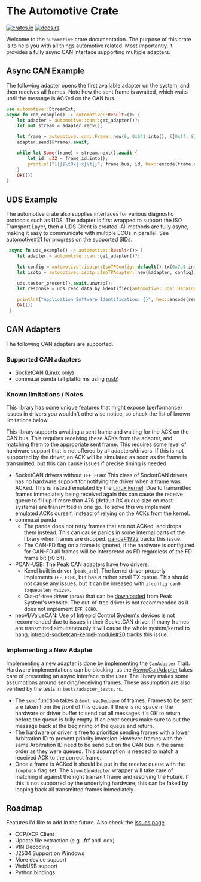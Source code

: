 # The Automotive Crate
[![crates.io](https://img.shields.io/crates/v/automotive.svg)](https://crates.io/crates/automotive)
[![docs.rs](https://img.shields.io/docsrs/automotive)](https://docs.rs/automotive/latest/automotive/)

Welcome to the `automotive` crate documentation. The purpose of this crate is to help you with all things automotive related. Most importantly, it provides a fully async CAN interface supporting multiple adapters.

## Async CAN Example
The following adapter opens the first available adapter on the system, and then receives all frames. Note how the sent frame is awaited, which waits until the message is ACKed on the CAN bus.

```rust
use automotive::StreamExt;
async fn can_example() -> automotive::Result<()> {
    let adapter = automotive::can::get_adapter()?;
    let mut stream = adapter.recv();

    let frame = automotive::can::Frame::new(0, 0x541.into(), &[0xff; 8])?;
    adapter.send(&frame).await;

    while let Some(frame) = stream.next().await {
        let id: u32 = frame.id.into();
        println!("[{}]\t0x{:x}\t{}", frame.bus, id, hex::encode(frame.data));
    }
    Ok(())
}
```

## UDS Example
The automotive crate also supplies interfaces for various diagnostic protocols such as UDS. The adapter is first wrapped to support the ISO Transport Layer, then a UDS Client is created. All methods are fully async, making it easy to communicate with multiple ECUs in parallel. See [automotive#21](https://github.com/I-CAN-hack/automotive/issues/21) for progress on the supported SIDs.

```rust
 async fn uds_example() -> automotive::Result<()> {
    let adapter = automotive::can::get_adapter()?;

    let config = automotive::isotp::IsoTPConfig::default().tx(0x7a1.into());
    let isotp = automotive::isotp::IsoTPAdapter::new(&adapter, config);

    uds.tester_present().await.unwrap();
    let response = uds.read_data_by_identifier(automotive::uds::DataIdentifier::ApplicationSoftwareIdentification as u16).await?;

    println!("Application Software Identification: {}", hex::encode(response));
    Ok(())
 }
```

## CAN Adapters
The following CAN adapters are supported.

### Supported CAN adapters
 - SocketCAN (Linux only)
 - comma.ai panda (all platforms using [rusb](https://crates.io/crates/rusb))

### Known limitations / Notes
This library has some unique features that might expose (performance) issues in drivers you wouldn't otherwise notice, so check the list of known limitations below.

This library supports awaiting a sent frame and waiting for the ACK on the CAN bus. This requires receiving these ACKs from the adapter, and matching them to the appropriate sent frame. This requires some level of hardware support that is not offered by all adapters/drivers. If this is not supported by the driver, an ACK will be simulated as soon as the frame is transmitted, but this can cause issues if precise timing is needed.

 - SocketCAN drivers without `IFF_ECHO`: This class of SocketCAN drivers has no hardware support for notifying the driver when a frame was ACKed. This is instead emulated by the [Linux kernel](https://github.com/torvalds/linux/blob/master/net/can/af_can.c#L256). Due to transmitted frames immediately being received again this can cause the receive queue to fill up if more than 476 (default RX queue size on most systems) are transmitted in one go. To solve this we implement emulated ACKs ourself, instead of relying on the ACKs from the kernel.
 - comma.ai panda
   - The panda does not retry frames that are not ACKed, and drops them instead. This can cause panics in some internal parts of the library when frames are dropped. [panda#1922](https://github.com/commaai/panda/issues/1922) tracks this issue.
   - The CAN-FD flag on a frame is ignored, if the hardware is configured for CAN-FD all frames will be interpreted as FD regardless of the FD frame bit (r0 bit).
 - PCAN-USB: The Peak CAN adapters have two drivers:
   - Kenel built in driver (`peak_usb`). The kernel driver properly implements `IFF_ECHO`, but has a rather small TX queue. This should not cause any issues, but it can be inreased with `ifconfig can0 txqueuelen <size>`.
   - Out-of-tree driver (`pcan`) that can be [downloaded](https://www.peak-system.com/fileadmin/media/linux/index.htm) from Peak System's website. The out-of-tree driver is not recommended as it does  not implement `IFF_ECHO`.
  - neoVI/ValueCAN: Use of Intrepid Control System's devices is not recommended due to issues in their SocketCAN driver. If many frames are transmitted simultaneously it will cause the whole system/kernel to hang. [intrepid-socketcan-kernel-module#20](https://github.com/intrepidcs/intrepid-socketcan-kernel-module/issues/20) tracks this issue.


### Implementing a New Adapter
Implementing a new adapter is done by implementing the `CanAdapter` Trait. Hardware implementations can be blocking, as the [AsyncCanAdapter](https://docs.rs/automotive/latest/automotive/async_can/struct.AsyncCanAdapter.html) takes care of presenting an async interface to the user. The library makes some assumptions around sending/receiving frames. These assumption are also verified by the tests in `tests/adapter_tests.rs`.

 - The `send` function takes a `&mut VecDequeue` of frames. Frames to be sent are taken from the *front* of this queue. If there is no space in the hardware or driver buffer to send out all messages it's OK to return before the queue is fully empty. If an error occurs make sure to put the message back at the beginning of the queue and return.
 - The hardware or driver is free to prioritize sending frames with a lower Arbitration ID to prevent priority inversion. However frames with the same Arbitration ID need to be send out on the CAN bus in the same order as they were queued. This assumption is needed to match a received ACK to the correct frame.
 - Once a frame is ACKed it should be put in the receive queue with the `loopback` flag set. The `AsyncCanAdapter` wrapper will take care of matching it against the right transmit frame and resolving the Future. If this is not supported by the underlying hardware, this can be faked by looping back all transmitted frames immediately.



 ## Roadmap
 Features I'd like to add in the future. Also check the [issues page](https://github.com/I-CAN-hack/automotive/issues?q=is%3Aopen+is%3Aissue+label%3Aenhancement).
 - CCP/XCP Client
 - Update file extraction (e.g. .frf and .odx)
 - VIN Decoding
 - J2534 Support on Windows
 - More device support
 - WebUSB support
 - Python bindings
